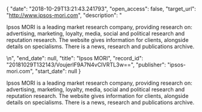 {
  "date": "2018-10-29T13:21:43.241793", 
  "open_access": false, 
  "target_url": "http://www.ipsos-mori.com", 
  "description": "<p>Ipsos MORI is a leading market research company, providing research on: advertising, marketing, loyalty, media, social and political research and reputation research. The website gives information for clients, alongside details on specialisms. There is a news, research and publications archive.</p>\n", 
  "end_date": null, 
  "title": "Ipsos MORI", 
  "record_id": "20181029T132143/VoujerlF9A7N4vClVRTL3w==", 
  "publisher": "ipsos-mori.com", 
  "start_date": null
}

<p>Ipsos MORI is a leading market research company, providing research on: advertising, marketing, loyalty, media, social and political research and reputation research. The website gives information for clients, alongside details on specialisms. There is a news, research and publications archive.</p>
